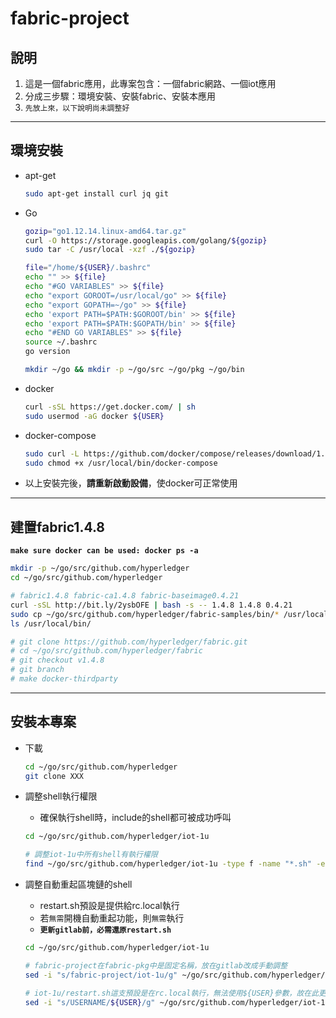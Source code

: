 # fabric-project

## **說明**

1. 這是一個fabric應用，此專案包含：一個fabric網路、一個iot應用
2. 分成三步驟：環境安裝、安裝fabric、安裝本應用
3. `先放上來，以下說明尚未調整好`

---

## **環境安裝**

* apt-get
    ```sh
    sudo apt-get install curl jq git
    ```

* Go
    ```sh
    gozip="go1.12.14.linux-amd64.tar.gz"
    curl -O https://storage.googleapis.com/golang/${gozip}
    sudo tar -C /usr/local -xzf ./${gozip}
    
    file="/home/${USER}/.bashrc"
    echo "" >> ${file}
    echo "#GO VARIABLES" >> ${file}
    echo "export GOROOT=/usr/local/go" >> ${file}
    echo "export GOPATH=~/go" >> ${file}
    echo 'export PATH=$PATH:$GOROOT/bin' >> ${file}
    echo 'export PATH=$PATH:$GOPATH/bin' >> ${file}
    echo "#END GO VARIABLES" >> ${file}
    source ~/.bashrc
    go version

    mkdir ~/go && mkdir -p ~/go/src ~/go/pkg ~/go/bin
    ```

* docker
    ```sh
    curl -sSL https://get.docker.com/ | sh
    sudo usermod -aG docker ${USER}
    ```

* docker-compose
    ```sh
    sudo curl -L https://github.com/docker/compose/releases/download/1.17.1/docker-compose-`uname -s`-`uname -m` -o /usr/local/bin/docker-compose
  sudo chmod +x /usr/local/bin/docker-compose
    ```

* 以上安裝完後，**請重新啟動設備**，使docker可正常使用

--- 

## **建置fabric1.4.8**
**`make sure docker can be used: docker ps -a`**
```sh
mkdir -p ~/go/src/github.com/hyperledger
cd ~/go/src/github.com/hyperledger

# fabric1.4.8 fabric-ca1.4.8 fabric-baseimage0.4.21
curl -sSL http://bit.ly/2ysbOFE | bash -s -- 1.4.8 1.4.8 0.4.21
sudo cp ~/go/src/github.com/hyperledger/fabric-samples/bin/* /usr/local/bin/
ls /usr/local/bin/

# git clone https://github.com/hyperledger/fabric.git
# cd ~/go/src/github.com/hyperledger/fabric
# git checkout v1.4.8
# git branch
# make docker-thirdparty
```

---

## **安裝本專案**

* 下載
    ```sh
    cd ~/go/src/github.com/hyperledger
    git clone XXX
    ```

* 調整shell執行權限
    * 確保執行shell時，include的shell都可被成功呼叫
    ```sh
    cd ~/go/src/github.com/hyperledger/iot-1u

    # 調整iot-1u中所有shell有執行權限
    find ~/go/src/github.com/hyperledger/iot-1u -type f -name "*.sh" -exec chmod +x {} \;
    ```

* 調整自動重起區塊鏈的shell
    * restart.sh預設是提供給rc.local執行
    * 若`無需`開機自動重起功能，則`無需`執行
    * **`更新gitlab前，必需還原restart.sh`**
    ```sh
    cd ~/go/src/github.com/hyperledger/iot-1u

    # fabric-project在fabric-pkg中是固定名稱，放在gitlab改成手動調整
    sed -i "s/fabric-project/iot-1u/g" ~/go/src/github.com/hyperledger/iot-1u/restart.sh

    # iot-1u/restart.sh這支預設是在rc.local執行，無法使用${USER}參數，故在此更變user名稱
    sed -i "s/USERNAME/${USER}/g" ~/go/src/github.com/hyperledger/iot-1u/restart.sh
    ```